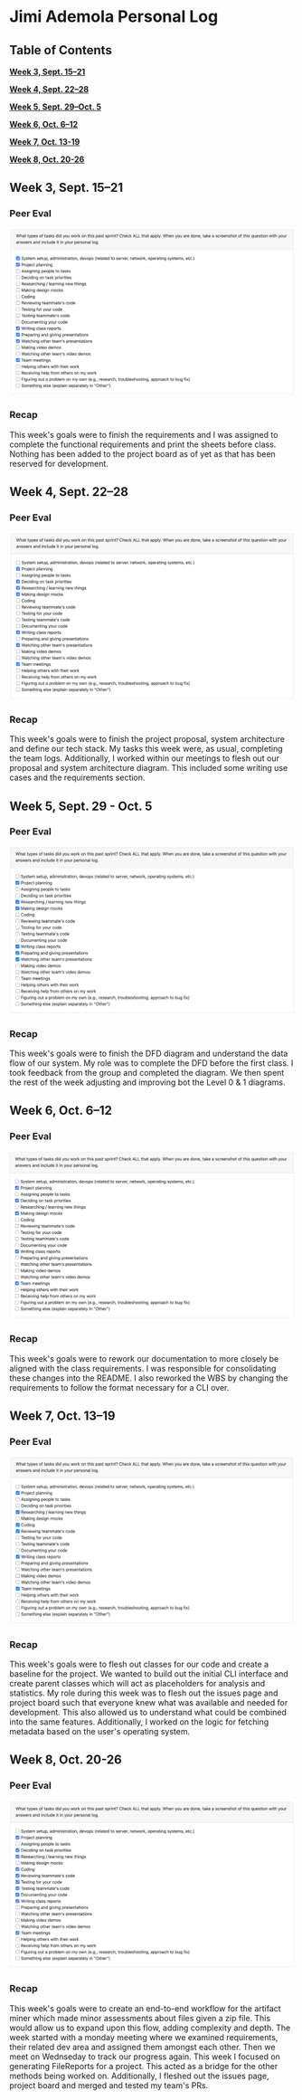 # Jimi Ademola Personal Log

## Table of Contents

**[Week 3, Sept. 15–21](#week-3-sept-1521)**

**[Week 4, Sept. 22–28](#week-4-sept-2228)**

**[Week 5, Sept. 29–Oct. 5](#week-5-sept-29-oct-5)**

**[Week 6, Oct. 6–12](#week-6-oct-612)**

**[Week 7, Oct. 13-19](#week-7-oct-1319)**

**[Week 8, Oct. 20-26](#week-8-oct-2026)**




## Week 3, Sept. 15–21

### Peer Eval

![Peer Eval SS](./log_images/personal_log_imgs/jimi/jimi_week3_log.png)

### Recap

This week's goals were to finish the requirements and I was assigned to complete the functional requirements and print the sheets before class. Nothing has been added to the project board as of yet as that has been reserved for development.

## Week 4, Sept. 22–28

### Peer Eval

![Peer Eval SS](./log_images/personal_log_imgs/jimi/jimi_week4_log.png)

### Recap

This week's goals were to finish the project proposal, system architecture and define our tech stack. My tasks this week were, as usual, completing the team logs. Additionally, I worked within our meetings to flesh out our proposal and system architecture diagram. This included some writing use cases and the requirements section.

## Week 5, Sept. 29 - Oct. 5

### Peer Eval

![Peer Eval SS](./log_images/personal_log_imgs/jimi/jimi_week5_log.png)

### Recap

This week's goals were to finish the DFD diagram and understand the data flow of our system. My role was to complete the DFD before the first class. I took feedback from the group and completed the diagram. We then spent the rest of the week adjusting and improving bot the Level 0 & 1 diagrams.

## Week 6, Oct. 6–12

### Peer Eval

![Peer Eval SS](./log_images/personal_log_imgs/jimi/jimi_week6_log.png)

### Recap

This week's goals were to rework our documentation to more closely be aligned with the class requirements. I was responsible for consolidating these changes into the README. I also reworked the WBS by changing the requirements to follow the format necessary for a CLI over.

## Week 7, Oct. 13–19

### Peer Eval

![Peer Eval SS](./log_images/personal_log_imgs/jimi/jimi_week7_log.png)

### Recap

This week's goals were to flesh out classes for our code and create a baseline for the project. We wanted to build out the initial CLI interface and create parent classes which will act as placeholders for analysis and statistics. My role during this week was to flesh out the issues page and project board such that everyone knew what was available and needed for development. This also allowed us to understand what could be combined into the same features. Additionally, I worked on the logic for fetching metadata based on the user's operating system.

## Week 8, Oct. 20-26

### Peer Eval

![Peer Eval SS](./log_images/personal_log_imgs/jimi/jimi_week8_log.png)

### Recap

This week's goals were to create an end-to-end workflow for the artifact miner which made minor assessments about files given a zip file. This would allow us to expand upon this flow, adding complexity and depth. The week started with a monday meeting where we examined requirements, their related dev area and assigned them amongst each other. Then we meet on Wednseday to track our progress again. This week I focused on generating FileReports for a project. This acted as a bridge for the other methods being worked on. Additionally, I fleshed out the issues page, project board and merged and tested my team's PRs.
